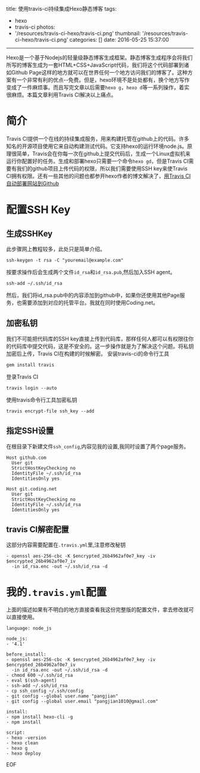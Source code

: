 title: 使用travis-ci持续集成Hexo静态博客
tags:
  - hexo
  - travis-ci
photos:
  - '/resources/travis-ci-hexo/travis-ci.png'
thumbnail: '/resources/travis-ci-hexo/travis-ci.png'
categories: []
date: 2016-05-25 15:37:00
---
Hexo是一个基于Nodejs的轻量级静态博客生成框架。静态博客生成程序会将我们所写的博客生成为一套HTML+CSS+JavaScript代码，我们将这个代码部署到诸如Github Page这样的地方就可以在世界任何一个地方访问我们的博客了。这种方案有一个非常有利的优点--免费。但是，hexo环境不是处处都有，换个地方写作变成了一件麻烦事。而且写完文章以后需要`hexo g`，`hexo d`等一系列操作，着实很麻烦。本篇文章利用Travis CI解决以上痛点。
<!--more-->
# 简介
Travis CI提供一个在线的持续集成服务，用来构建托管在github上的代码。许多知名的开源项目使用它来自动构建测试代码。它支持hexo的运行环境node.js。原理很简单，Travis会在你每一次在github上提交代码后，生成一个Linux虚拟机来运行你配置好的任务。生成和部署hexo只需要一个命令`hexo gd`，但是Travis CI需要有我们的github项目上传代码的权限，所以我们需要使用SSH key来使Travis CI拥有权限。还有一些其他的问题也都参开hexo作者的博文解决了，[用Travis CI自动部署网站到Github](http://zespia.tw/blog/2015/01/21/continuous-deployment-to-github-with-travis/)
# 配置SSH Key
## 生成SSHKey
此步骤网上教程较多，此处只是简单介绍。
```
ssh-keygen -t rsa -C "youremail@example.com"
```
按要求操作后会生成两个文件`id_rsa`和`id_rsa.pub`,然后加入SSH agent。
```
ssh-add ~/.ssh/id_rsa
```
然后，我们将id_rsa.pub中的内容添加到github中，如果你还使用其他Page服务，也需要添加到对应的托管平台。我就在同时使用Coding.net。

## 加密私钥
我们不可能把代码库的SSH key直接上传到代码库，那样任何人都可以有权限往你的代码库中提交代码，这是不安全的。这一步操作就是为了解决这个问题。将私钥加密后上传，Travis CI在构建的时候解密。
安装travis-ci的命令行工具
```
gem install travis
```
登录Travis CI
```
travis login --auto
```
使用travis命令行工具加密私钥
```
travis encrypt-file ssh_key --add
```

## 指定SSH设置
在根目录下新建文件`ssh_config`,内容见我的设置,我同时设置了两个page服务。
```
Host github.com
  User git
  StrictHostKeyChecking no
  IdentityFile ~/.ssh/id_rsa
  IdentitiesOnly yes

Host git.coding.net
  User git
  StrictHostKeyChecking no
  IdentityFile ~/.ssh/id_rsa
  IdentitiesOnly yes
```

## travis CI解密配置

这部分内容需要配置在`.travis.yml`里,注意修改秘钥

```shell
- openssl aes-256-cbc -K $encrypted_26b4962af0e7_key -iv $encrypted_26b4962af0e7_iv
  -in id_rsa.enc -out ~/.ssh/id_rsa -d
```

# 我的`.travis.yml`配置

上面的描述如果有不明白的地方直接查看我这份完整版的配置文件，拿去修改就可以直接使用。

```
language: node_js

node_js:
- '4.1'

before_install:
- openssl aes-256-cbc -K $encrypted_26b4962af0e7_key -iv $encrypted_26b4962af0e7_iv
  -in id_rsa.enc -out ~/.ssh/id_rsa -d
- chmod 600 ~/.ssh/id_rsa
- eval $(ssh-agent)
- ssh-add ~/.ssh/id_rsa
- cp ssh_config ~/.ssh/config
- git config --global user.name "pangjian"
- git config --global user.email "pangjian1010@gmail.com"

install:
- npm install hexo-cli -g
- npm install

script:
- hexo -version
- hexo clean
- hexo g
- hexo deploy

```

EOF
<!-- indicate-the-source -->
